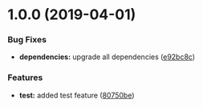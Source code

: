 # 1.0.0 (2019-04-01)


### Bug Fixes

* **dependencies:** upgrade all dependencies ([e92bc8c](https://module.kopaxgroup.com/rollup-umd/test/commit/e92bc8c))


### Features

* **test:** added test feature ([80750be](https://module.kopaxgroup.com/rollup-umd/test/commit/80750be))
